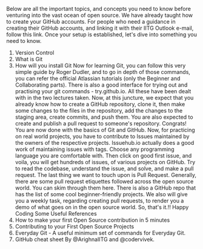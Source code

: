 Below are all the important topics, and concepts you need to know before venturing into the vast ocean of open source. We have already taught how to create your GitHub accounts. For people who need a guidance in creating their GitHub accounts, and linking it with their IITG Outlook e-mail, follow this link.
Once your setup is established, let's dive into something you need to know.
1.	Version Control
2.	What is Git
3.	How will you install Git
Now for learning Git, you can follow this very simple guide by Roger Dudler, and to go in depth of those commands, you can refer the official Atlassian tutorials (only the Beginner and Collaborating parts). There is also a good interface for trying out and practising your git commands - try.github.io. All these have been dealt with in the two lectures taken.
Now, at this juncture, we expect that you already know how to create a GitHub repository, clone it, then make some changes to the files in the repository, add the changes to the staging area, create commits, and push them. You are also expected to create and publish a pull request to someone's repository.
Congrats! You are now done with the basics of Git and GitHub.
Now, for practicing on real world projects, you have to contribute to Issues maintained by the owners of the respective projects. Issuehub.io actually does a good work of maintaining issues with tags. Choose any programming language you are comfortable with. Then click on good first issue, and voila, you will get hundreds of issues, of various projects on GitHub. Try to read the codebase, understand the issue, and solve, and make a pull request.
The last thing we want to touch upon is Pull Request. Generally, there are some pull request etiquettes followed across the open source world. You can skim through them here. There is also a GitHub repo that has the list of some cool beginner-friendly projects. We also will give you a weekly task, regarding creating pull requests, to render you a demo of what goes on in the open source world.
So, that's it.!! Happy Coding
Some Useful References
1.	How to make your first Open Source contribution in 5 minutes
2.	Contributing to your First Open Source Projects
3.	Everyday Git - A useful minimum set of commands for Everyday Git.
4.	GitHub cheat sheet
By @ArighnaIITG and @codervivek.

